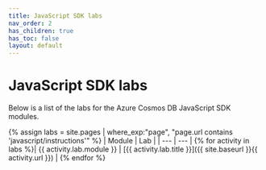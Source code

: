 ```yaml
---
title: JavaScript SDK labs
nav_order: 2
has_children: true
has_toc: false
layout: default
---
```


# JavaScript SDK labs

Below is a list of the labs for the Azure Cosmos DB JavaScript SDK modules.

{% assign labs = site.pages | where_exp:"page", "page.url contains 'javascript/instructions'" %}
| Module | Lab |
| --- | --- |
{% for activity in labs  %}| {{ activity.lab.module }} | [{{ activity.lab.title }}]({{ site.baseurl }}{{ activity.url }}) |
{% endfor %}
